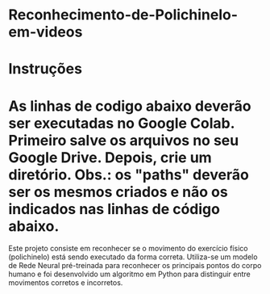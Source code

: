 # Reconhecimento-de-Polichinelo-em-videos

# Instruções
# As linhas de codigo abaixo deverão ser executadas no Google Colab. Primeiro salve os arquivos no seu Google Drive. Depois, crie um diretório. Obs.: os "paths" deverão ser os mesmos criados e não os indicados nas linhas de código abaixo.

Este projeto consiste em reconhecer se o movimento do exercício físico (polichinelo) está sendo executado da forma correta. Utiliza-se um modelo de Rede Neural pré-treinada para reconhecer os principais pontos do corpo humano e foi desenvolvido um algoritmo em Python para distinguir entre movimentos corretos e incorretos. 
